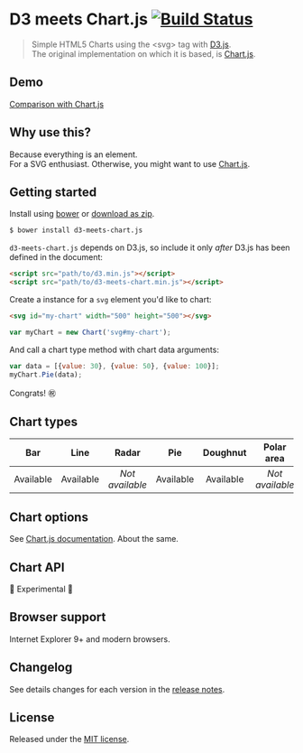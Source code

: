 # D3 meets Chart.js [![Build Status](https://travis-ci.org/ruedap/d3-meets-chart.js.svg?branch=master)](https://travis-ci.org/ruedap/d3-meets-chart.js)

> Simple HTML5 Charts using the \<svg\> tag with [D3.js](http://d3js.org/).  
> The original implementation on which it is based, is [Chart.js](http://www.chartjs.org/).


## Demo

[Comparison with Chart.js](http://ruedap.github.io/d3-meets-chart.js/)


## Why use this?

Because everything is an element.  
For a SVG enthusiast. Otherwise, you might want to use [Chart.js](http://www.chartjs.org/).


## Getting started

Install using [bower](http://bower.io/) or [download as zip](https://github.com/ruedap/d3-meets-chart.js/tags).

``` sh
$ bower install d3-meets-chart.js
```

`d3-meets-chart.js` depends on D3.js, so include it only *after* D3.js has been defined in the document:

``` html
<script src="path/to/d3.min.js"></script>
<script src="path/to/d3-meets-chart.min.js"></script>
```

Create a instance for a `svg` element you'd like to chart:

``` html
<svg id="my-chart" width="500" height="500"></svg>
```

``` javascript
var myChart = new Chart('svg#my-chart');
```

And call a chart type method with chart data arguments:

``` javascript
var data = [{value: 30}, {value: 50}, {value: 100}];
myChart.Pie(data);
```

Congrats! :congratulations:


## Chart types

| Bar | Line | Radar | Pie | Doughnut | Polar area |
|:-:|:-:|:-:|:-:|:-:|:-:|
| Available | Available | *Not available* | Available | Available | *Not available* |


## Chart options

See [Chart.js documentation](http://www.chartjs.org/docs/). About the same.


## Chart API

:rotating_light: Experimental :rotating_light:


## Browser support

Internet Explorer 9+ and modern browsers.


## Changelog

See details changes for each version in the [release notes](https://github.com/ruedap/d3-meets-chart.js/releases).


## License

Released under the [MIT license](https://github.com/ruedap/d3-meets-chart.js/blob/master/LICENSE.md).  
